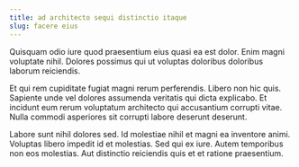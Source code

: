 ```yaml
---
title: ad architecto sequi distinctio itaque
slug: facere eius
---
```


Quisquam odio iure quod praesentium eius quasi ea est dolor. Enim magni voluptate nihil. Dolores possimus qui ut voluptas doloribus doloribus laborum reiciendis.

Et qui rem cupiditate fugiat magni rerum perferendis. Libero non hic quis. Sapiente unde vel dolores assumenda veritatis qui dicta explicabo. Et incidunt eum rerum voluptatum architecto qui accusantium corrupti vitae. Nulla commodi asperiores sit corrupti labore deserunt deserunt.

Labore sunt nihil dolores sed. Id molestiae nihil et magni ea inventore animi. Voluptas libero impedit id et molestias. Sed qui ex iure. Autem temporibus non eos molestias. Aut distinctio reiciendis quis et et ratione praesentium.
